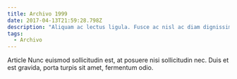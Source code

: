 ```yaml
---
title: Archivo 1999
date: 2017-04-13T21:59:28.798Z
description: "Aliquam ac lectus ligula. Fusce ac nisl ac diam dignissim imperdiet."
tags:
  - Archivo
---
```


Article Nunc euismod sollicitudin est, at posuere nisi sollicitudin nec. Duis et est gravida, porta turpis sit amet, fermentum odio.
